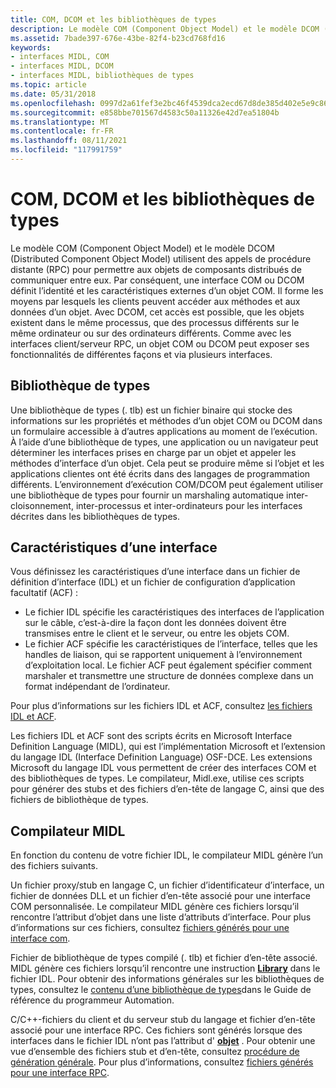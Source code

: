 ```yaml
---
title: COM, DCOM et les bibliothèques de types
description: Le modèle COM (Component Object Model) et le modèle DCOM (Distributed Component Object Model) utilisent des appels de procédure distante (RPC) pour permettre aux objets de composants distribués de communiquer entre eux.
ms.assetid: 7bade397-676e-43be-82f4-b23cd768fd16
keywords:
- interfaces MIDL, COM
- interfaces MIDL, DCOM
- interfaces MIDL, bibliothèques de types
ms.topic: article
ms.date: 05/31/2018
ms.openlocfilehash: 0997d2a61fef3e2bc46f4539dca2ecd67d8de385d402e5e9c862b267b697b3cc
ms.sourcegitcommit: e858bbe701567d4583c50a11326e42d7ea51804b
ms.translationtype: MT
ms.contentlocale: fr-FR
ms.lasthandoff: 08/11/2021
ms.locfileid: "117991759"
---
```

# <a name="com-dcom-and-type-libraries"></a>COM, DCOM et les bibliothèques de types

Le modèle COM (Component Object Model) et le modèle DCOM (Distributed Component Object Model) utilisent des appels de procédure distante (RPC) pour permettre aux objets de composants distribués de communiquer entre eux. Par conséquent, une interface COM ou DCOM définit l’identité et les caractéristiques externes d’un objet COM. Il forme les moyens par lesquels les clients peuvent accéder aux méthodes et aux données d’un objet. Avec DCOM, cet accès est possible, que les objets existent dans le même processus, que des processus différents sur le même ordinateur ou sur des ordinateurs différents. Comme avec les interfaces client/serveur RPC, un objet COM ou DCOM peut exposer ses fonctionnalités de différentes façons et via plusieurs interfaces.

## <a name="type-library"></a>Bibliothèque de types

Une bibliothèque de types (. tlb) est un fichier binaire qui stocke des informations sur les propriétés et méthodes d’un objet COM ou DCOM dans un formulaire accessible à d’autres applications au moment de l’exécution. À l’aide d’une bibliothèque de types, une application ou un navigateur peut déterminer les interfaces prises en charge par un objet et appeler les méthodes d’interface d’un objet. Cela peut se produire même si l’objet et les applications clientes ont été écrits dans des langages de programmation différents. L’environnement d’exécution COM/DCOM peut également utiliser une bibliothèque de types pour fournir un marshaling automatique inter-cloisonnement, inter-processus et inter-ordinateurs pour les interfaces décrites dans les bibliothèques de types.

## <a name="characteristics-of-an-interface"></a>Caractéristiques d’une interface

Vous définissez les caractéristiques d’une interface dans un fichier de définition d’interface (IDL) et un fichier de configuration d’application facultatif (ACF) :

-   Le fichier IDL spécifie les caractéristiques des interfaces de l’application sur le câble, c’est-à-dire la façon dont les données doivent être transmises entre le client et le serveur, ou entre les objets COM.
-   Le fichier ACF spécifie les caractéristiques de l’interface, telles que les handles de liaison, qui se rapportent uniquement à l’environnement d’exploitation local. Le fichier ACF peut également spécifier comment marshaler et transmettre une structure de données complexe dans un format indépendant de l’ordinateur.

Pour plus d’informations sur les fichiers IDL et ACF, consultez [les fichiers IDL et ACF](/windows/desktop/Rpc/the-idl-and-acf-files).

Les fichiers IDL et ACF sont des scripts écrits en Microsoft Interface Definition Language (MIDL), qui est l’implémentation Microsoft et l’extension du langage IDL (Interface Definition Language) OSF-DCE. Les extensions Microsoft du langage IDL vous permettent de créer des interfaces COM et des bibliothèques de types. Le compilateur, Midl.exe, utilise ces scripts pour générer des stubs et des fichiers d’en-tête de langage C, ainsi que des fichiers de bibliothèque de types.

## <a name="the-midl-compiler"></a>Compilateur MIDL

En fonction du contenu de votre fichier IDL, le compilateur MIDL génère l’un des fichiers suivants.

Un fichier proxy/stub en langage C, un fichier d’identificateur d’interface, un fichier de données DLL et un fichier d’en-tête associé pour une interface COM personnalisée. Le compilateur MIDL génère ces fichiers lorsqu’il rencontre l’attribut d’objet dans une liste d’attributs d’interface. Pour plus d’informations sur ces fichiers, consultez [fichiers générés pour une interface com](files-generated-for-a-com-interface.md).

Fichier de bibliothèque de types compilé (. tlb) et fichier d’en-tête associé. MIDL génère ces fichiers lorsqu’il rencontre une instruction [**Library**](library.md) dans le fichier IDL. Pour obtenir des informations générales sur les bibliothèques de types, consultez le [contenu d’une bibliothèque de types](/previous-versions/windows/desktop/automat/contents-of-a-type-library)dans le Guide de référence du programmeur Automation.

C/C++-fichiers du client et du serveur stub du langage et fichier d’en-tête associé pour une interface RPC. Ces fichiers sont générés lorsque des interfaces dans le fichier IDL n’ont pas l’attribut d' [**objet**](object.md) . Pour obtenir une vue d’ensemble des fichiers stub et d’en-tête, consultez [procédure de génération générale](/windows/desktop/Rpc/general-build-procedure). Pour plus d’informations, consultez [fichiers générés pour une interface RPC](files-generated-for-an-rpc-interface.md).

 

 
